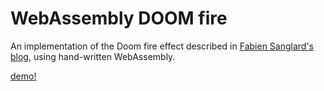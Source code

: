 # WebAssembly DOOM fire

An implementation of the Doom fire effect described in
[Fabien Sanglard's blog][1], using hand-written WebAssembly.

[demo!](https://binji.github.io/doomfirewasm/)

[1]: http://fabiensanglard.net/doom_fire_psx/index.html
